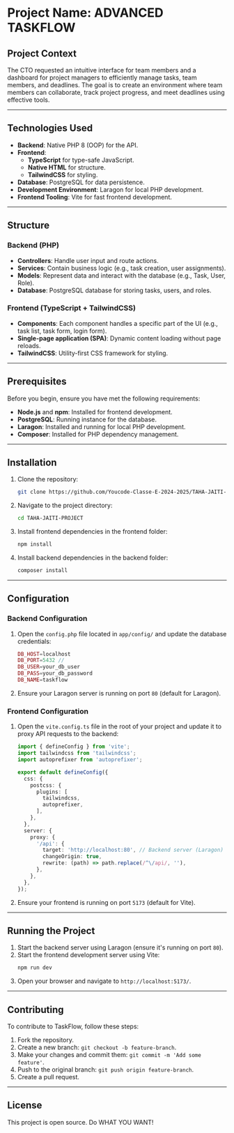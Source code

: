 # Project Name: ADVANCED TASKFLOW

## Project Context

The CTO requested an intuitive interface for team members and a dashboard for project managers to efficiently manage tasks, team members, and deadlines. The goal is to create an environment where team members can collaborate, track project progress, and meet deadlines using effective tools.

---

## Technologies Used

- **Backend**: Native PHP 8 (OOP) for the API.
- **Frontend**: 
  - **TypeScript** for type-safe JavaScript.
  - **Native HTML** for structure.
  - **TailwindCSS** for styling.
- **Database**: PostgreSQL for data persistence.
- **Development Environment**: Laragon for local PHP development.
- **Frontend Tooling**: Vite for fast frontend development.

---

## Structure

### Backend (PHP)

- **Controllers**: Handle user input and route actions.
- **Services**: Contain business logic (e.g., task creation, user assignments).
- **Models**: Represent data and interact with the database (e.g., Task, User, Role).
- **Database**: PostgreSQL database for storing tasks, users, and roles.

### Frontend (TypeScript + TailwindCSS)

- **Components**: Each component handles a specific part of the UI (e.g., task list, task form, login form).
- **Single-page application (SPA)**: Dynamic content loading without page reloads.
- **TailwindCSS**: Utility-first CSS framework for styling.

---

## Prerequisites

Before you begin, ensure you have met the following requirements:

- **Node.js** and **npm**: Installed for frontend development.
- **PostgreSQL**: Running instance for the database.
- **Laragon**: Installed and running for local PHP development.
- **Composer**: Installed for PHP dependency management.

---

## Installation

1. Clone the repository:
    ```sh
    git clone https://github.com/Youcode-Classe-E-2024-2025/TAHA-JAITI-PROJECT
    ```
2. Navigate to the project directory:
    ```sh
    cd TAHA-JAITI-PROJECT
    ```
3. Install frontend dependencies in the frontend folder:
    ```sh
    npm install
    ```
4. Install backend dependencies in the backend folder:
    ```sh
    composer install
    ```

---

## Configuration

### Backend Configuration

1. Open the `config.php` file located in `app/config/` and update the database credentials:
    ```php
    DB_HOST=localhost
    DB_PORT=5432 // 
    DB_USER=your_db_user
    DB_PASS=your_db_password
    DB_NAME=taskflow
    ```

2. Ensure your Laragon server is running on port `80` (default for Laragon).

### Frontend Configuration

1. Open the `vite.config.ts` file in the root of your project and update it to proxy API requests to the backend:
    ```typescript
    import { defineConfig } from 'vite';
    import tailwindcss from 'tailwindcss';
    import autoprefixer from 'autoprefixer';

    export default defineConfig({
      css: {
        postcss: {
          plugins: [
            tailwindcss,
            autoprefixer,
          ],
        },
      },
      server: {
        proxy: {
          '/api': {
            target: 'http://localhost:80', // Backend server (Laragon)
            changeOrigin: true,
            rewrite: (path) => path.replace(/^\/api/, ''),
          },
        },
      },
    });
    ```

2. Ensure your frontend is running on port `5173` (default for Vite).

---

## Running the Project

1. Start the backend server using Laragon (ensure it's running on port `80`).
2. Start the frontend development server using Vite:
    ```sh
    npm run dev
    ```
3. Open your browser and navigate to `http://localhost:5173/`.

---

## Contributing

To contribute to TaskFlow, follow these steps:

1. Fork the repository.
2. Create a new branch: `git checkout -b feature-branch`.
3. Make your changes and commit them: `git commit -m 'Add some feature'`.
4. Push to the original branch: `git push origin feature-branch`.
5. Create a pull request.

---

## License

This project is open source. Do WHAT YOU WANT!